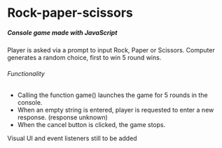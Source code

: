 # Rock-paper-scissors
##### Console game made with JavaScript
Player is asked via a prompt to input Rock, Paper or Scissors.
Computer generates a random choice, first to win 5 round wins.

###### Functionality
* Calling the function game() launches the game for 5 rounds in the console.
* When an empty string is entered, player is requested to enter a new response. (response unknown)
* When the cancel button is clicked, the game stops. 

Visual UI and event listeners still to be added
